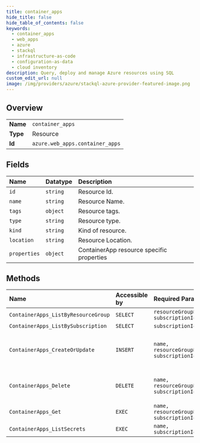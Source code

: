 ```yaml
---
title: container_apps
hide_title: false
hide_table_of_contents: false
keywords:
  - container_apps
  - web_apps
  - azure    
  - stackql
  - infrastructure-as-code
  - configuration-as-data
  - cloud inventory
description: Query, deploy and manage Azure resources using SQL
custom_edit_url: null
image: /img/providers/azure/stackql-azure-provider-featured-image.png
---
```

  
    

## Overview
<table><tbody>
<tr><td><b>Name</b></td><td><code>container_apps</code></td></tr>
<tr><td><b>Type</b></td><td>Resource</td></tr>
<tr><td><b>Id</b></td><td><code>azure.web_apps.container_apps</code></td></tr>
</tbody></table>

## Fields
| Name | Datatype | Description |
|:-----|:---------|:------------|
| `id` | `string` | Resource Id. |
| `name` | `string` | Resource Name. |
| `tags` | `object` | Resource tags. |
| `type` | `string` | Resource type. |
| `kind` | `string` | Kind of resource. |
| `location` | `string` | Resource Location. |
| `properties` | `object` | ContainerApp resource specific properties |
## Methods
| Name | Accessible by | Required Params | Description |
|:-----|:--------------|:----------------|:------------|
| `ContainerApps_ListByResourceGroup` | `SELECT` | `resourceGroupName, subscriptionId` |  |
| `ContainerApps_ListBySubscription` | `SELECT` | `subscriptionId` |  |
| `ContainerApps_CreateOrUpdate` | `INSERT` | `name, resourceGroupName, subscriptionId` | Description for Create or update a Container App. |
| `ContainerApps_Delete` | `DELETE` | `name, resourceGroupName, subscriptionId` | Description for Delete a Container App. |
| `ContainerApps_Get` | `EXEC` | `name, resourceGroupName, subscriptionId` |  |
| `ContainerApps_ListSecrets` | `EXEC` | `name, subscriptionId` |  |
